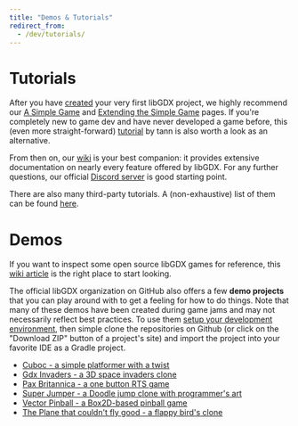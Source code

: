 ```yaml
---
title: "Demos & Tutorials"
redirect_from:
  - /dev/tutorials/
---
```


# Tutorials

After you have [created](/wiki/start/setup) your very first libGDX project, we highly recommend our [A Simple Game](/wiki/start/a-simple-game) and [Extending the Simple Game](/wiki/start/simple-game-extended) pages. If you're completely new to game dev and have never developed a game before, this (even more straight-forward) [tutorial](https://colourtann.github.io/HelloLibgdx/) by tann is also worth a look as an alternative.

From then on, our [wiki](/wiki/#developers-guide) is your best companion: it provides extensive documentation on nearly every feature offered by libGDX. For any further questions, our official [Discord server](/community/) is good starting point.

There are also many third-party tutorials. A (non-exhaustive) list of them can be found [here](/wiki/articles/external-tutorials).

# Demos

If you want to inspect some open source libGDX games for reference, this [wiki article](/wiki/articles/external-tutorials#some-simple-open-source-projects-for-reference) is the right place to start looking.

The official libGDX organization on GitHub also offers a few **demo projects** that you can play around with to get a feeling for how to do things. Note that many of these demos have been created during game jams and may not necessarily reflect best practices. To use them [setup your development environment](/wiki/start/setup), then simple clone the repositories on Github (or click on the "Download ZIP" button of a project's site) and import the project into your favorite IDE as a Gradle project.

* [Cuboc - a simple platformer with a twist](https://github.com/libgdx/libgdx-demo-cuboc)
* [Gdx Invaders - a 3D space invaders clone](https://github.com/libgdx/libgdx-demo-invaders)
* [Pax Britannica - a one button RTS game](https://github.com/libgdx/libgdx-demo-pax-britannica)
* [Super Jumper - a Doodle jump clone with programmer's art](https://github.com/libgdx/libgdx-demo-superjumper)
* [Vector Pinball - a Box2D-based pinball game](https://github.com/libgdx/libgdx-demo-vector-pinball)
* [The Plane that couldn't fly good - a flappy bird's clone](https://github.com/badlogic/theplanethatcouldntflygood)
